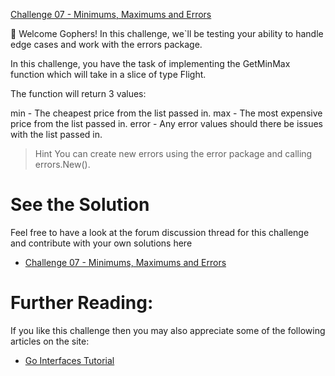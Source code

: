 [Challenge 07 - Minimums, Maximums and Errors](https://tutorialedge.net/challenges/go/min-max-errors/)

👋 Welcome Gophers! In this challenge, we`ll be testing your ability to handle edge cases and work with the errors package.

In this challenge, you have the task of implementing the GetMinMax function which will take in a slice of type Flight.

The function will return 3 values:

min - The cheapest price from the list passed in.
max - The most expensive price from the list passed in.
error - Any error values should there be issues with the list passed in.
> Hint
You can create new errors using the error package and calling errors.New().

# See the Solution
Feel free to have a look at the forum discussion thread for this challenge and contribute with your own solutions here 
- [Challenge 07 - Minimums, Maximums and Errors](https://discuss.tutorialedge.net/t/challenge-07-minimums-maximums-and-errors/24)


# Further Reading:
If you like this challenge then you may also appreciate some of the following articles on the site:
- [Go Interfaces Tutorial](https://tutorialedge.net/golang/go-interfaces-tutorial/)
